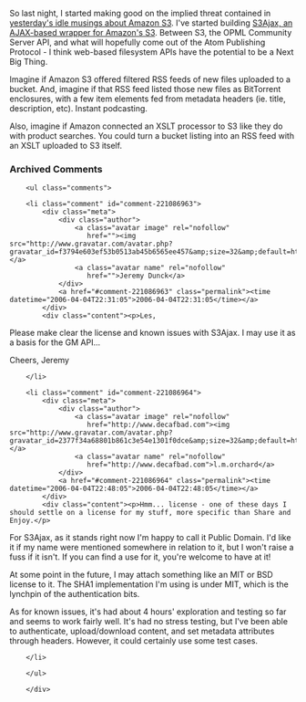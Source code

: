  <p>So last night, I started making good on the implied threat contained in <a href="http://blogs.opml.org/decafbad/2006/04/03#When:3:26:56PM">yesterday's idle musings about Amazon S3</a>.  I've started building <a href="http://decafbad.com/trac/wiki/S3Ajax">S3Ajax, an AJAX-based wrapper for Amazon's S3</a>.  Between S3, the OPML Community Server API, and what will hopefully come out of the Atom Publishing Protocol - I think web-based filesystem APIs have the potential to be a Next Big Thing.</p>
 <p>Imagine if Amazon S3 offered filtered RSS feeds of new files uploaded to a bucket.  And, imagine if that RSS feed listed those new files as BitTorrent enclosures, with a few item elements fed from metadata headers (ie. title, description, etc).  Instant podcasting.</p>
 <p>Also, imagine if Amazon connected an XSLT processor to S3 like they do with product searches.  You could turn a bucket listing into an RSS feed with an XSLT uploaded to S3 itself.</p>

<div id="comments" class="comments archived-comments">
            <h3>Archived Comments</h3>
            
        <ul class="comments">
            
        <li class="comment" id="comment-221086963">
            <div class="meta">
                <div class="author">
                    <a class="avatar image" rel="nofollow" 
                       href=""><img src="http://www.gravatar.com/avatar.php?gravatar_id=f3794e603ef53b0513ab45b6565ee457&amp;size=32&amp;default=http://mediacdn.disqus.com/1320279820/images/noavatar32.png"/></a>
                    <a class="avatar name" rel="nofollow" 
                       href="">Jeremy Dunck</a>
                </div>
                <a href="#comment-221086963" class="permalink"><time datetime="2006-04-04T22:31:05">2006-04-04T22:31:05</time></a>
            </div>
            <div class="content"><p>Les,
  Please make clear the license and known issues with S3Ajax.  I may use it as a basis for the GM API...</p>

<p>Cheers,
   Jeremy</p></div>
            
        </li>
    
        <li class="comment" id="comment-221086964">
            <div class="meta">
                <div class="author">
                    <a class="avatar image" rel="nofollow" 
                       href="http://www.decafbad.com"><img src="http://www.gravatar.com/avatar.php?gravatar_id=2377f34a68801b861c3e54e1301f0dce&amp;size=32&amp;default=http://mediacdn.disqus.com/1320279820/images/noavatar32.png"/></a>
                    <a class="avatar name" rel="nofollow" 
                       href="http://www.decafbad.com">l.m.orchard</a>
                </div>
                <a href="#comment-221086964" class="permalink"><time datetime="2006-04-04T22:48:05">2006-04-04T22:48:05</time></a>
            </div>
            <div class="content"><p>Hmm... license - one of these days I should settle on a license for my stuff, more specific than Share and Enjoy.</p>

<p>For S3Ajax, as it stands right now I'm happy to call it Public Domain.  I'd like it if my name were mentioned somewhere in relation to it, but I won't raise a fuss if it isn't.  If you can find a use for it, you're welcome to have at it!</p>

<p>At some point in the future, I may attach something like an MIT or BSD license to it.  The SHA1 implementation I'm using is under MIT, which is the lynchpin of the authentication bits.</p>

<p>As for known issues, it's had about 4 hours' exploration and testing so far and seems to work fairly well.  It's had no stress testing, but I've been able to authenticate, upload/download content, and set metadata attributes through headers.  However, it could certainly use some test cases.</p></div>
            
        </li>
    
        </ul>
    
        </div>
    